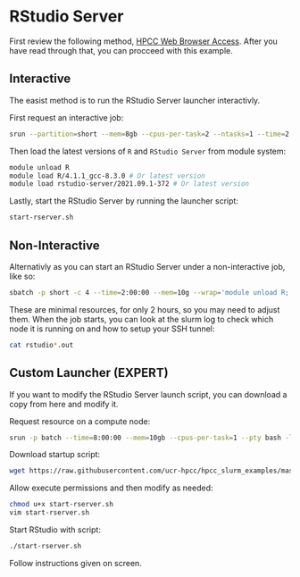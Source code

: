 # RStudio Server

First review the following method, [HPCC Web Browser Access](https://hpcc.ucr.edu/manuals_linux-cluster_jobs.html#web-browser-access).
After you have read through that, you can procceed with this example.

## Interactive

The easist method is to run the RStudio Server launcher interactivly.

First request an interactive job:

```bash
srun --partition=short --mem=8gb --cpus-per-task=2 --ntasks=1 --time=2:00:00 --pty bash -l
```
   
Then load the latest versions of `R` and `RStudio Server` from module system:

```bash
module unload R
module load R/4.1.1_gcc-8.3.0 # Or latest version
module load rstudio-server/2021.09.1-372 # Or latest version
```

Lastly, start the RStudio Server by running the launcher script:
   
```sh
start-rserver.sh
```

## Non-Interactive

Alternativly as you can start an RStudio Server under a non-interactive job, like so:

```bash
sbatch -p short -c 4 --time=2:00:00 --mem=10g --wrap='module unload R; module load R/4.1.1_gcc-8.3.0; module load rstudio-server/2021.09.1-372; start-rserver.sh' --output='rstudio-%J.out'
```

These are minimal resources, for only 2 hours, so you may need to adjust them.
When the job starts, you can look at the slurm log to check which node it is running on and how to setup your SSH tunnel:

```bash
cat rstudio*.out
```

## Custom Launcher (EXPERT)

If you want to modify the RStudio Server launch script, you can download a copy from here and modify it.

Request resource on a compute node:

```bash
srun -p batch --time=8:00:00 --mem=10gb --cpus-per-task=1 --pty bash -l
```

Download startup script:

```bash
wget https://raw.githubusercontent.com/ucr-hpcc/hpcc_slurm_examples/master/rstudio-server/start-rserver.sh
```

Allow execute permissions and then modify as needed:

```bash
chmod u+x start-rserver.sh
vim start-rserver.sh
```

Start RStudio with script:

```bash
./start-rserver.sh
```

Follow instructions given on screen.
